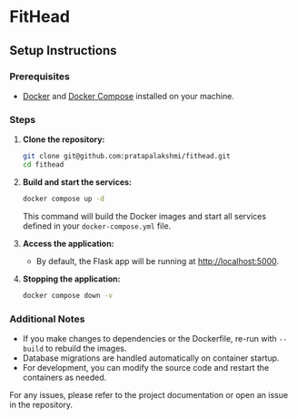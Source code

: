 # FitHead
## Setup Instructions

### Prerequisites

- [Docker](https://docs.docker.com/get-docker/) and [Docker Compose](https://docs.docker.com/compose/install/) installed on your machine.

### Steps

1. **Clone the repository:**
   ```bash
   git clone git@github.com:pratapalakshmi/fithead.git
   cd fithead
   ```

2. **Build and start the services:**
   ```bash
   docker compose up -d
   ```
   This command will build the Docker images and start all services defined in your `docker-compose.yml` file.

3. **Access the application:**
   - By default, the Flask app will be running at [http://localhost:5000](http://localhost:5000).

4. **Stopping the application:**
   ```bash
   docker compose down -v
   ```

### Additional Notes

- If you make changes to dependencies or the Dockerfile, re-run with `--build` to rebuild the images.
- Database migrations are handled automatically on container startup.
- For development, you can modify the source code and restart the containers as needed.

For any issues, please refer to the project documentation or open an issue in the repository.
